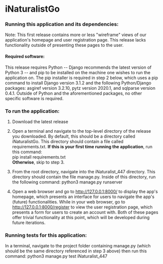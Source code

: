 # iNaturalistGo

### Running this application and its dependencies:
Note: This first release contains more or less "wireframe" views of our application's homepage and user registration page. This release lacks functionality outside of presenting these pages to the user.

#### Required software:
This release requires Python -- Django recommends the latest version of Python 3 -- and pip to be installed on the machine one wishes to run the application on. The pip installer is required in step 2 below, which uses a pip command to install Django version 3.1.2 and the following Python/Django packages: asgiref version 3.2.10, pytz version 2020.1, and sqlparse version 0.4.1. Outside of Python and the aforementioned packages, no other specific software is required.

### To run the application:
1) Download the latest release

2) Open a terminal and navigate to the top-level directory of the release you downloaded. By default, this should be a directory called iNaturalistGo. This directory should contain a file called requirements.txt. **If this is your first time running the application**, run this command: <br />
pip install requirements.txt <br />
**Otherwise**, skip to step 3.

3) From the root directory, navigate into the iNaturalist_447 directory. This directory should contain the file manage.py. Inside of this directory, run the following command:
python3 manage.py runserver

4) Open a web browser and go to http://127.0.0.1:8000/ to display the app's homepage, which presents an interface for users to navigate the app's (future) functionalities. While in your web browser, go to http://127.0.0.1:8000/register to view the user registration page, which presents a form for users to create an account with. Both of these pages offer trivial functionality at this point, which will be developed during future iterations.


### Running tests for this application:
In a terminal, navigate to the project folder containing manage.py (which should be the same directory referenced in step 3 above) then run this command: 
python3 manage.py test iNaturalist_447

